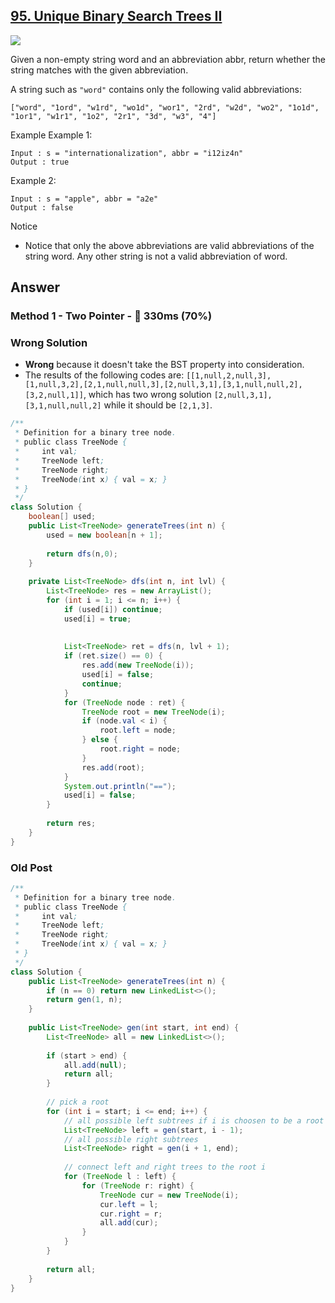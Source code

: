 ## [95. Unique Binary Search Trees II](https://leetcode.com/problems/unique-binary-search-trees-ii/)

![](https://github.com/weltond/DataStructure/blob/master/medium.PNG)

Given a non-empty string word and an abbreviation abbr, return whether the string matches with the given abbreviation.

A string such as `"word"` contains only the following valid abbreviations:

`["word", "1ord", "w1rd", "wo1d", "wor1", "2rd", "w2d", "wo2", "1o1d", "1or1", "w1r1", "1o2", "2r1", "3d", "w3", "4"]`

Example
Example 1:

```
Input : s = "internationalization", abbr = "i12iz4n"
Output : true
```

Example 2:

```
Input : s = "apple", abbr = "a2e"
Output : false
```

Notice
- Notice that only the above abbreviations are valid abbreviations of the string word. Any other string is not a valid abbreviation of word.

## Answer
### Method 1 - Two Pointer - :rabbit: 330ms (70%)

### Wrong Solution

- **Wrong** because it doesn't take the BST property into consideration.
- The results of the following codes are: `[[1,null,2,null,3],[1,null,3,2],[2,1,null,null,3],[2,null,3,1],[3,1,null,null,2],[3,2,null,1]]`, which has two wrong solution `[2,null,3,1],[3,1,null,null,2]` while it should be `[2,1,3]`.

```java
/**
 * Definition for a binary tree node.
 * public class TreeNode {
 *     int val;
 *     TreeNode left;
 *     TreeNode right;
 *     TreeNode(int x) { val = x; }
 * }
 */
class Solution {
    boolean[] used;
    public List<TreeNode> generateTrees(int n) {
        used = new boolean[n + 1];
        
        return dfs(n,0);
    }
    
    private List<TreeNode> dfs(int n, int lvl) {
        List<TreeNode> res = new ArrayList();
        for (int i = 1; i <= n; i++) {
            if (used[i]) continue;
            used[i] = true;
            
            
            List<TreeNode> ret = dfs(n, lvl + 1);
            if (ret.size() == 0) {
                res.add(new TreeNode(i));
                used[i] = false;
                continue;
            }
            for (TreeNode node : ret) {
                TreeNode root = new TreeNode(i);
                if (node.val < i) {
                    root.left = node;
                } else {
                    root.right = node;
                }
                res.add(root);
            }
            System.out.println("==");
            used[i] = false;
        }
        
        return res;
    }
}
```
### Old Post

```java
/**
 * Definition for a binary tree node.
 * public class TreeNode {
 *     int val;
 *     TreeNode left;
 *     TreeNode right;
 *     TreeNode(int x) { val = x; }
 * }
 */
class Solution {
    public List<TreeNode> generateTrees(int n) {
        if (n == 0) return new LinkedList<>();
        return gen(1, n);
    }
    
    public List<TreeNode> gen(int start, int end) {
        List<TreeNode> all = new LinkedList<>();
        
        if (start > end) {
            all.add(null);
            return all;
        }
        
        // pick a root
        for (int i = start; i <= end; i++) {
            // all possible left subtrees if i is choosen to be a root
            List<TreeNode> left = gen(start, i - 1);
            // all possible right subtrees
            List<TreeNode> right = gen(i + 1, end);
            
            // connect left and right trees to the root i
            for (TreeNode l : left) {
                for (TreeNode r: right) {
                    TreeNode cur = new TreeNode(i);
                    cur.left = l;
                    cur.right = r;
                    all.add(cur);
                }
            }
        }
        
        return all;
    }
}
```
